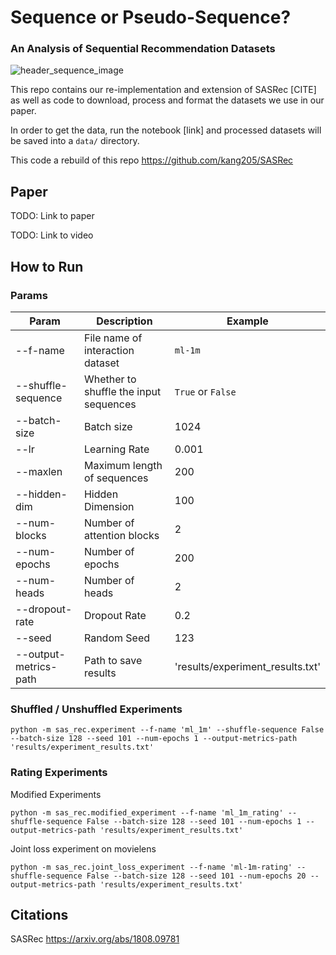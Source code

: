 # Sequence or Pseudo-Sequence? #
### An Analysis of Sequential Recommendation Datasets ###
![header_sequence_image](https://user-images.githubusercontent.com/24967046/133691042-17c1b127-1b64-4363-8919-1c0fa39e4543.png)

This repo contains our re-implementation and extension of SASRec [CITE] as well as code to download, process and format the datasets we use in our paper.

In order to get the data, run the notebook [link] and processed datasets will be saved into a `data/` directory. 

This code a rebuild of this repo https://github.com/kang205/SASRec

## Paper
TODO: Link to paper

TODO: Link to video

## How to Run

### Params

| Param      | Description | Example |
| --------------------- | ----------- | ------------------- | 
| --f-name              | File name of interaction dataset | `ml-1m` |
| --shuffle-sequence    | Whether to shuffle the input sequences | `True` or `False` | 
| --batch-size          | Batch size | 1024 | 
| --lr                  | Learning Rate | 0.001 | 
| --maxlen              | Maximum length of sequences | 200 | 
| --hidden-dim          | Hidden Dimension | 100 | 
| --num-blocks          | Number of attention blocks | 2 | 
| --num-epochs          | Number of epochs | 200 |
| --num-heads           | Number of heads | 2 |
| --dropout-rate        | Dropout Rate | 0.2 |  
| --seed                | Random Seed | 123 |
| --output-metrics-path | Path to save results | 'results/experiment_results.txt' |


### Shuffled / Unshuffled Experiments
```
python -m sas_rec.experiment --f-name 'ml_1m' --shuffle-sequence False --batch-size 128 --seed 101 --num-epochs 1 --output-metrics-path 'results/experiment_results.txt'
```

### Rating Experiments
Modified Experiments
```
python -m sas_rec.modified_experiment --f-name 'ml_1m_rating' --shuffle-sequence False --batch-size 128 --seed 101 --num-epochs 1 --output-metrics-path 'results/experiment_results.txt'
```

Joint loss experiment on movielens

```
python -m sas_rec.joint_loss_experiment --f-name 'ml-1m-rating' --shuffle-sequence False --batch-size 128 --seed 101 --num-epochs 20 --output-metrics-path 'results/experiment_results.txt'
```

## Citations

SASRec https://arxiv.org/abs/1808.09781
